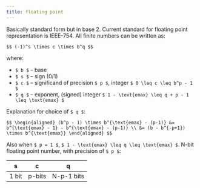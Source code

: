 ```yaml
---
title: floating point
---
```


Basically standard form but in base 2. Current standard for floating point
representation is IEEE-754. All finite numbers can be written as:

`$$
(-1)^s \times c \times b^q
$$`

where:

 - `$ b $` – base
 - `$ s $` – sign (0/1)
 - `$ c $` – significand of precision `$ p $`, integer `$ 0 \leq c \leq b^p - 1 $`
 - `$ q $` – exponent, (signed) integer `$ 1 - \text{emax} \leq q + p - 1 \leq \text{emax} $`

Explanation for choice of `$ q $`:

`$$
\begin{aligned}
(b^p - 1) \times b^{\text{emax} - (p-1)} &= b^{\text{emax} - 1} - b^{\text{emax} - (p-1)} \\
   &= (b - b^{-p+1}) \times b^{\text{emax}}
\end{aligned}
$$`

Also when `$ p = 1 $`, `$ 1 - \text{emax} \leq q \leq \text{emax} $`. N-bit
floating point number, with precision of `$ p $`:

|   s   |    c   |     q      |
|:-----:|:------:|:----------:|
| 1 bit | p-bits | N-p-1 bits |
